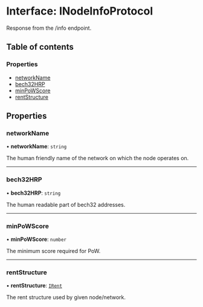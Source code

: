 # Interface: INodeInfoProtocol

Response from the /info endpoint.

## Table of contents

### Properties

- [networkName](INodeInfoProtocol.md#networkname)
- [bech32HRP](INodeInfoProtocol.md#bech32hrp)
- [minPoWScore](INodeInfoProtocol.md#minpowscore)
- [rentStructure](INodeInfoProtocol.md#rentstructure)

## Properties

### networkName

• **networkName**: `string`

The human friendly name of the network on which the node operates on.

___

### bech32HRP

• **bech32HRP**: `string`

The human readable part of bech32 addresses.

___

### minPoWScore

• **minPoWScore**: `number`

The minimum score required for PoW.

___

### rentStructure

• **rentStructure**: [`IRent`](IRent.md)

The rent structure used by given node/network.
